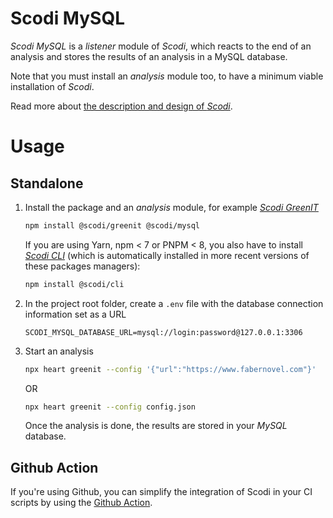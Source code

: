 # Scodi MySQL

_Scodi MySQL_ is a _listener_ module of _Scodi_, which reacts to the end of an analysis and stores the results of an analysis in a MySQL database.

Note that you must install an _analysis_ module too, to have a minimum viable installation of _Scodi_.

Read more about [the description and design of _Scodi_](https://github.com/bgatellier/scodi#readme).

# Usage

## Standalone

1. Install the package and an _analysis_ module, for example _[Scodi GreenIT](https://www.npmjs.com/package/@scodi/greenit)_

    ```bash
    npm install @scodi/greenit @scodi/mysql
    ```

    If you are using Yarn, npm < 7 or PNPM < 8, you also have to install _[Scodi CLI](https://www.npmjs.com/package/@scodi/cli)_ (which is automatically installed in more recent versions of these packages managers):

    ```bash
    npm install @scodi/cli
    ```

2. In the project root folder, create a `.env` file with the database connection information set as a URL

    ```dotenv
    SCODI_MYSQL_DATABASE_URL=mysql://login:password@127.0.0.1:3306
    ```

3. Start an analysis

    ```bash
    npx heart greenit --config '{"url":"https://www.fabernovel.com"}'
    ```

    OR 

    ```bash
    npx heart greenit --config config.json
    ```

    Once the analysis is done, the results are stored in your _MySQL_ database.

## Github Action

If you're using Github, you can simplify the integration of Scodi in your CI scripts by using the [Github Action](https://github.com/marketplace/actions/heart-webpages-evaluation).
